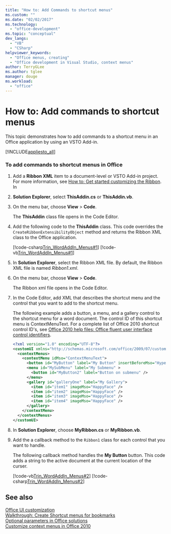 ```yaml
---
title: "How to: Add Commands to shortcut menus"
ms.custom: ""
ms.date: "02/02/2017"
ms.technology: 
  - "office-development"
ms.topic: "conceptual"
dev_langs: 
  - "VB"
  - "CSharp"
helpviewer_keywords: 
  - "Office menus, creating"
  - "Office development in Visual Studio, context menus"
author: TerryGLee
ms.author: tglee
manager: douge
ms.workload: 
  - "office"
---
```

# How to: Add commands to shortcut menus
  This topic demonstrates how to add commands to a shortcut menu in an Office application by using an VSTO Add-in.  
  
 [!INCLUDE[appliesto_all](../vsto/includes/appliesto-all-md.md)]  
  
### To add commands to shortcut menus in Office  
  
1.  Add a **Ribbon XML** item to a document-level or VSTO Add-in project. For more information, see [How to: Get started customizing the Ribbon](../vsto/how-to-get-started-customizing-the-ribbon.md). In  
  
2.  **Solution Explorer**, select **ThisAddin.cs** or **ThisAddin.vb**.  
  
3.  On the menu bar, choose **View** > **Code**.  
  
     The **ThisAddin** class file opens in the Code Editor.  
  
4.  Add the following code to the **ThisAddin** class. This code overrides the `CreateRibbonExtensibilityObject` method and returns the Ribbon XML class to the Office application.  
  
     [!code-csharp[Trin_WordAddIn_Menus#1](../vsto/codesnippet/CSharp/trin_wordaddin_menus.cs/thisaddin.cs#1)]
     [!code-vb[Trin_WordAddIn_Menus#1](../vsto/codesnippet/VisualBasic/trin_wordaddin_menus.vb/thisaddin.vb#1)]  
  
5.  In **Solution Explorer**, select the Ribbon XML file. By default, the Ribbon XML file is named *Ribbon1.xml*.  
  
6.  On the menu bar, choose **View** > **Code**.  
  
     The Ribbon xml file opens in the Code Editor.  
  
7.  In the Code Editor, add XML that describes the shortcut menu and the control that you want to add to the shortcut menu.  
  
     The following example adds a button, a menu, and a gallery control to the shortcut menu for a word document. The control ID of this shortcut menu is ContextMenuText. For a complete list of Office 2010 shortcut control ID's, see [Office 2010 help files: Office fluent user interface control identifiers](http://go.microsoft.com/fwlink/?LinkID=181052).  
  
    ```xml
    <?xml version="1.0" encoding="UTF-8"?>  
    <customUI xmlns="http://schemas.microsoft.com/office/2009/07/customui">  
      <contextMenus>  
        <contextMenu idMso="ContextMenuText">  
          <button id="MyButton" label="My Button" insertBeforeMso="HyperlinkInsert" onAction="GetButtonID" />  
          <menu id="MySubMenu" label="My Submenu" >  
            <button id="MyButton2" label="Button on submenu" />  
          </menu>  
          <gallery id="galleryOne" label="My Gallery">  
            <item id="item1" imageMso="HappyFace" />  
            <item id="item2" imageMso="HappyFace" />  
            <item id="item3" imageMso="HappyFace" />  
            <item id="item4" imageMso="HappyFace" />  
          </gallery>  
        </contextMenu>  
      </contextMenus>  
    </customUI>  
    ```  
  
8.  In **Solution Explorer**, choose **MyRibbon.cs** or **MyRibbon.vb**.  
  
9. Add the a callback method to the `Ribbon1` class for each control that you want to handle.  
  
     The following callback method handles the **My Button** button. This code adds a string to the active document at the current location of the curser.  
  
     [!code-vb[Trin_WordAddIn_Menus#2](../vsto/codesnippet/VisualBasic/trin_wordaddin_menus.vb/ribbon1.vb#2)]
     [!code-csharp[Trin_WordAddIn_Menus#2](../vsto/codesnippet/CSharp/trin_wordaddin_menus.cs/ribbon1.cs#2)]  
  
## See also  
 [Office UI customization](../vsto/office-ui-customization.md)   
 [Walkthrough: Create Shortcut menus for bookmarks](../vsto/walkthrough-creating-shortcut-menus-for-bookmarks.md)   
 [Optional parameters in Office solutions](../vsto/optional-parameters-in-office-solutions.md)   
 [Customize context menus in Office 2010](http://go.microsoft.com/fwlink/?LinkId=182186)  
  